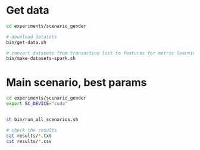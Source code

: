 # Get data

```sh
cd experiments/scenario_gender

# download datasets
bin/get-data.sh

# convert datasets from transaction list to features for metric learning
bin/make-datasets-spark.sh
```

# Main scenario, best params

```sh
cd experiments/scenario_gender
export SC_DEVICE="cuda"


sh bin/run_all_scenarios.sh

# check the results
cat results/*.txt
cat results/*.csv
```
